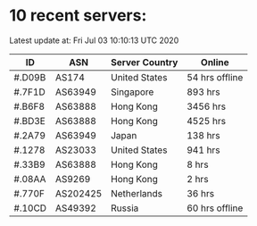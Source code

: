 # 10 recent servers:

Latest update at: Fri Jul 03 10:10:13 UTC 2020

| ID | ASN | Server Country | Online |
| -- | --- | -------------- | ------ |
| #.D09B | AS174 | United States | 54 hrs offline |
| #.7F1D | AS63949 | Singapore | 893 hrs |
| #.B6F8 | AS63888 | Hong Kong | 3456 hrs |
| #.BD3E | AS63888 | Hong Kong | 4525 hrs |
| #.2A79 | AS63949 | Japan | 138 hrs |
| #.1278 | AS23033 | United States | 941 hrs |
| #.33B9 | AS63888 | Hong Kong | 8 hrs |
| #.08AA | AS9269 | Hong Kong | 2 hrs |
| #.770F | AS202425 | Netherlands | 36 hrs |
| #.10CD | AS49392 | Russia | 60 hrs offline |

